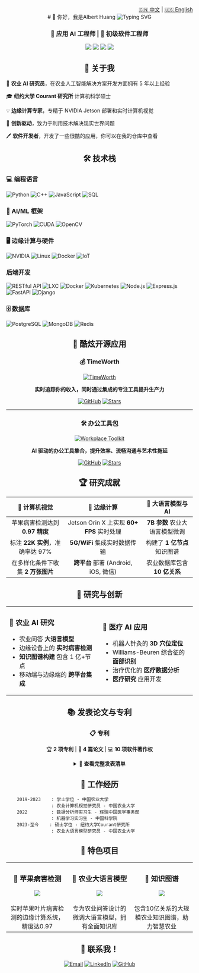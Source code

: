 <!-- Language -->
<div align="right">
  <a href="README_zh.md">🇨🇳 中文</a> | <a href="README.md">🇺🇸 English</a>
</div>

<div align="left">
<div align = "center">
# 👋 你好，我是Albert Huang

<img src="https://readme-typing-svg.herokuapp.com?font=Fira+Code&pause=1000&color=00D4AA&center=true&vCenter=true&width=435&lines=AI+工程师+%26+研究员;初级软件工程师;1%2B+年经验;纽约大学+计算机科学+硕士" alt="Typing SVG" />
<div>

### 🎯 应用 AI 工程师 | 🤖 初级软件工程师

<p align="center">
  <img src="https://img.shields.io/badge/位置-加州桑尼维尔%2C%2094089-blue?style=flat-square&logo=google-maps&logoColor=white" />
  <img src="https://img.shields.io/badge/硕士-NYU-purple?style=flat-square&logo=university&logoColor=white" />
   <img src="https://img.shields.io/badge/学士-CAU-green?style=flat-square&logo=university&logoColor=white" />
  <img src="https://img.shields.io/badge/工作经验-1%2B+年-green?style=flat-square&logo=clock&logoColor=white" />
</p>

## 🚀 关于我

<div align="left">

🔬 **农业 AI 研究员**，在农业人工智能解决方案开发方面拥有 5 年以上经验

🎓 **纽约大学 Courant 研究所** 计算机科学硕士

💡 **边缘计算专家**，专精于 NVIDIA Jetson 部署和实时计算机视觉

🌱 **创新驱动**，致力于利用技术解决现实世界问题

🖊 **软件开发者**，开发了一些很酷的应用，你可以在我的仓库中查看

</div>

## 🛠️ 技术栈

<div align="left">

### 💻 编程语言

![Python](https://img.shields.io/badge/Python-3776AB?style=for-the-badge&logo=python&logoColor=white)
![C++](https://img.shields.io/badge/C%2B%2B-00599C?style=for-the-badge&logo=c%2B%2B&logoColor=white)
![JavaScript](https://img.shields.io/badge/JavaScript-F7DF1E?style=for-the-badge&logo=javascript&logoColor=black)
![SQL](https://img.shields.io/badge/SQL-336791?style=for-the-badge&logo=postgresql&logoColor=white)

### 🤖 AI/ML 框架

![PyTorch](https://img.shields.io/badge/PyTorch-EE4C2C?style=for-the-badge&logo=pytorch&logoColor=white)
![CUDA](https://img.shields.io/badge/CUDA-76B900?style=for-the-badge&logo=nvidia&logoColor=white)
![OpenCV](https://img.shields.io/badge/OpenCV-27338e?style=for-the-badge&logo=OpenCV&logoColor=white)

### 🖥️ 边缘计算与硬件

![NVIDIA](https://img.shields.io/badge/NVIDIA_Jetson-76B900?style=for-the-badge&logo=nvidia&logoColor=white)
![Linux](https://img.shields.io/badge/Linux-FCC624?style=for-the-badge&logo=linux&logoColor=black)
![Docker](https://img.shields.io/badge/Docker-2496ED?style=for-the-badge&logo=docker&logoColor=white)
![IoT](https://img.shields.io/badge/IoT-FF6B6B?style=for-the-badge&logo=arduino&logoColor=white)

### 后端开发

![RESTful API](https://img.shields.io/badge/RESTful_API-02569B?style=for-the-badge&logo=api&logoColor=white)
![LXC](https://img.shields.io/badge/LXC-333333?style=for-the-badge&logo=linux-containers&logoColor=white)
![Docker](https://img.shields.io/badge/Docker-2496ED?style=for-the-badge&logo=docker&logoColor=white)
![Kubernetes](https://img.shields.io/badge/Kubernetes-326CE5?style=for-the-badge&logo=kubernetes&logoColor=white)
![Node.js](https://img.shields.io/badge/Node.js-43853D?style=for-the-badge&logo=node.js&logoColor=white)
![Express.js](https://img.shields.io/badge/Express.js-404D59?style=for-the-badge)
![FastAPI](https://img.shields.io/badge/FastAPI-005571?style=for-the-badge&logo=fastapi)
![Django](https://img.shields.io/badge/Django-092E20?style=for-the-badge&logo=django&logoColor=white)

### 🗄️ 数据库

![PostgreSQL](https://img.shields.io/badge/PostgreSQL-316192?style=for-the-badge&logo=postgresql&logoColor=white)
![MongoDB](https://img.shields.io/badge/MongoDB-4EA94B?style=for-the-badge&logo=mongodb&logoColor=white)
![Redis](https://img.shields.io/badge/Redis-DC382D?style=for-the-badge&logo=redis&logoColor=white)

</div>

## 🚀 酷炫开源应用

<div align="center">

### 💰 TimeWorth

[![TimeWorth](https://github.com/AlbertHuangKSFO/TimeWorth/blob/main/img/en/banner.png)](https://github.com/AlbertHuangKSFO/TimeWorth)

**实时追踪你的收入，同时通过集成的专注工具提升生产力**

[![GitHub](https://img.shields.io/badge/GitHub-仓库-black?style=for-the-badge&logo=github)](https://github.com/AlbertHuangKSFO/TimeWorth)
[![Stars](https://img.shields.io/github/stars/AlbertHuangKSFO/TimeWorth?style=social)](https://github.com/AlbertHuangKSFO/TimeWorth)

---

### 🛠️ 办公工具包

[![Workplace Toolkit](https://github.com/AlbertHuangKSFO/workplace-toolkit/img/banner.png)](https://github.com/AlbertHuangKSFO/workplace-toolkit)

**AI 驱动的办公工具集合，提升效率、流畅沟通与艺术性拖延**

[![GitHub](https://img.shields.io/badge/GitHub-仓库-black?style=for-the-badge&logo=github)](https://github.com/AlbertHuangKSFO/workplace-toolkit)
[![Stars](https://img.shields.io/github/stars/AlbertHuangKSFO/workplace-toolkit?style=social)](https://github.com/AlbertHuangKSFO/workplace-toolkit)

</div>

## 🏆 研究成就

<div align="center">

|         🎯 **计算机视觉**         |              🚀 **边缘计算**              |     🧠 **大语言模型与 AI**     |
| :-------------------------------: | :---------------------------------------: | :----------------------------: |
|  苹果病害检测达到 **0.97 精度**   | Jetson Orin X 上实现 **60+ FPS** 实时处理 | **7B 参数** 农业大语言模型微调 |
|  标注 **22K 实例**，准确率达 97%  |       **5G/WiFi** 集成实时数据传输        |  构建了 **1 亿节点** 知识图谱  |
| 在多样化条件下收集 **2 万张图片** |   **跨平台** 部署 (Android, iOS, 微信)    |  农业数据库包含 **10 亿关系**  |

</div>

## 🔬 研究与创新

<table>
<tr>
<td width="50%">

### 🌾 农业 AI 研究

- 农业问答 **大语言模型**
- 边缘设备上的 **实时病害检测**
- **知识图谱构建** 包含 1 亿+节点
- 移动端与边缘端的 **跨平台集成**

</td>
<td width="50%">

### 🏥 医疗 AI 应用

- 机器人针灸的 **3D 穴位定位**
- Williams-Beuren 综合征的 **面部识别**
- 治疗优化的 **医疗数据分析**
- **医疗研究** 应用开发

</td>
</tr>
</table>

## 📚 发表论文与专利

<div align="center">

### 📋 专利

🏆 **2 项专利** | 🔬 **4 篇论文** | 💻 **10 项软件著作权**

</div>

<details>
<summary>📄 <strong>查看完整发表清单</strong></summary>
<div align= "left">

### 专利

- **CN202210383553.4** - 作物病害识别方法与设备
- **CN202210369199.X** - 作物数据采集系统与设备

### 发表论文

- **European Journal of Pediatrics** - Williams-Beuren 综合征面部识别
- **Computers and Electronics in Agriculture** - CSA-YOLO 苹果病害检测 (审稿中)
- **2022 Agro-Geoinformatics Conference** - DiseSniper 马铃薯病害识别
- **Journal of the ASABE** - 玉米冠层 LAI 反演方法

</div>
</details>

## 💼 工作经历

<div align="left">

```mermaid
    2019-2023    : 学士学位 - 中国农业大学
                 : 农业计算机视觉研究员 - 中国农业大学
    2022         : 数据分析师实习生 - 辉瑞中国医学事务部
                 : 机器学习实习生 - 中国科学院
    2023-至今    : 硕士学位 - 纽约大学Courant研究所
                 : 农业大语言模型研究员 - 中国农业大学
```

</div>

## 🌟 特色项目

<div align="center">

<table>
<tr>
<td align="center" width="33%">
<h3>🍎 苹果病害检测</h3>
<img src="https://img.shields.io/badge/实时处理-60%2B%20FPS-brightgreen?style=flat-square" />
<br><br>
实时苹果叶片病害检测的边缘计算系统，精度达0.97
</td>
<td align="center" width="33%">
<h3>🧠 农业大语言模型</h3>
<img src="https://img.shields.io/badge/参数量-7B-blue?style=flat-square" />
<br><br>
专为农业问答设计的微调大语言模型，拥有全面知识库
</td>
<td align="center" width="33%">
<h3>🔗 知识图谱</h3>
<img src="https://img.shields.io/badge/节点数-100M%2B-orange?style=flat-square" />
<br><br>
包含10亿关系的大规模农业知识图谱，助力智慧农业
</td>
</tr>
</table>

</div>

## 🤝 联系我！

<div align="center">

[![Email](https://img.shields.io/badge/邮箱-roger.zbaa@gmail.com-red?style=for-the-badge&logo=gmail&logoColor=white)](mailto:roger.zbaa@gmail.com)
[![LinkedIn](https://img.shields.io/badge/LinkedIn-联系-blue?style=for-the-badge&logo=linkedin&logoColor=white)](https://linkedin.com/in/jinze-huang)
[![GitHub](https://img.shields.io/badge/GitHub-关注-black?style=for-the-badge&logo=github&logoColor=white)](https://github.com/AlbertHuangKSFO)

</div>
